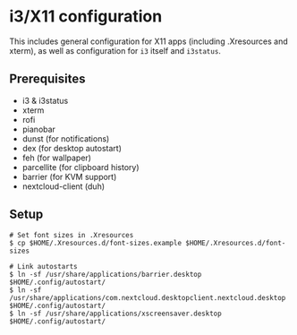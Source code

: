 # i3/X11 configuration

This includes general configuration for X11 apps (including .Xresources and
xterm), as well as configuration for `i3` itself and `i3status`.

## Prerequisites

- i3 & i3status
- xterm
- rofi
- pianobar
- dunst (for notifications)
- dex (for desktop autostart)
- feh (for wallpaper)
- parcellite (for clipboard history)
- barrier (for KVM support)
- nextcloud-client (duh)

## Setup

```console
# Set font sizes in .Xresources
$ cp $HOME/.Xresources.d/font-sizes.example $HOME/.Xresources.d/font-sizes

# Link autostarts
$ ln -sf /usr/share/applications/barrier.desktop $HOME/.config/autostart/
$ ln -sf /usr/share/applications/com.nextcloud.desktopclient.nextcloud.desktop $HOME/.config/autostart/
$ ln -sf /usr/share/applications/xscreensaver.desktop $HOME/.config/autostart/
```
